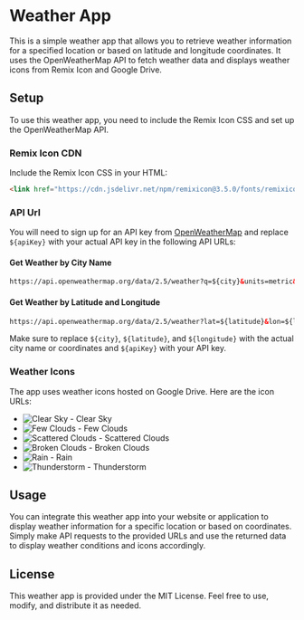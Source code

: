 # Weather App

This is a simple weather app that allows you to retrieve weather information for a specified location or based on latitude and longitude coordinates. It uses the OpenWeatherMap API to fetch weather data and displays weather icons from Remix Icon and Google Drive.

## Setup

To use this weather app, you need to include the Remix Icon CSS and set up the OpenWeatherMap API.

### Remix Icon CDN

Include the Remix Icon CSS in your HTML:

```html
<link href="https://cdn.jsdelivr.net/npm/remixicon@3.5.0/fonts/remixicon.css" rel="stylesheet">
```

### API Url

You will need to sign up for an API key from [OpenWeatherMap](https://openweathermap.org/api) and replace `${apiKey}` with your actual API key in the following API URLs:

#### Get Weather by City Name

```html
https://api.openweathermap.org/data/2.5/weather?q=${city}&units=metric&appid=${apiKey}
```

#### Get Weather by Latitude and Longitude

```html
https://api.openweathermap.org/data/2.5/weather?lat=${latitude}&lon=${longitude}&units=metric&appid=${apiKey}
```

Make sure to replace `${city}`, `${latitude}`, and `${longitude}` with the actual city name or coordinates and `${apiKey}` with your API key.

### Weather Icons

The app uses weather icons hosted on Google Drive. Here are the icon URLs:

- ![Clear Sky](https://drive.google.com/uc?export=view&id=13TlzPFrICsSEB3llo6PWuywWpoL6ywxb) - Clear Sky
- ![Few Clouds](https://drive.google.com/uc?export=view&id=13eqt-OgtVphxXYpIHd9Q7QOBNocK0Onq) - Few Clouds
- ![Scattered Clouds](https://drive.google.com/uc?export=view&id=13Z9FbAC1FJ-ptr55vUWUufLBCrhgjbF1) - Scattered Clouds
- ![Broken Clouds](https://drive.google.com/uc?export=view&id=13YVPMlryJ3168jk-VR_zfTvVBL6Xeaqs) - Broken Clouds
- ![Rain](https://drive.google.com/uc?export=view&id=13TVP9iuZz8A9cf3OtJCgTmeS9AtJ-B3R) - Rain
- ![Thunderstorm](https://drive.google.com/uc?export=view&id=13YoLrgIqfw6UHTu0x4yqTRLIyCbT1O6e) - Thunderstorm

## Usage

You can integrate this weather app into your website or application to display weather information for a specific location or based on coordinates. Simply make API requests to the provided URLs and use the returned data to display weather conditions and icons accordingly.

## License

This weather app is provided under the MIT License. Feel free to use, modify, and distribute it as needed.

